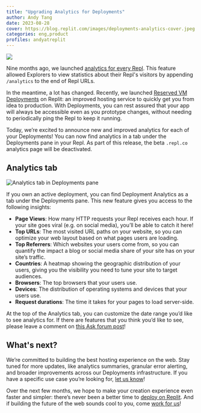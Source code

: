 ```yaml
---
title: "Upgrading Analytics for Deployments"
author: Andy Tang
date: 2023-08-28
cover: https://blog.replit.com/images/deployments-analytics-cover.jpeg
categories: eng,product
profiles: andyatreplit
---
```


![](/images/deployments-analytics-cover.jpeg)

Nine months ago, we launched [analytics for every Repl](https://blog.replit.com/repl-analytics). This feature allowed Explorers to view statistics about their Repl's visitors by appending `/analytics` to the end of Repl URLs.

In the meantime, a lot has changed. Recently, we launched [Reserved VM Deployments](https://blog.replit.com/deployments-launch) on Replit: an improved hosting service to quickly get you from idea to production. With Deployments, you can rest assured that your app will always be accessible even as you prototype changes, without needing to periodically ping the Repl to keep it running. 

Today, we’re excited to announce new and improved analytics for each of your Deployments! You can now find analytics in a tab under the Deployments pane in your Repl. As part of this release, the beta `.repl.co` analytics page will be deactivated.

## Analytics tab

![Analytics tab in Deployments pane](/images/deployments-analytics.png)

If you own an active deployment, you can find Deployment Analytics as a tab under the Deployments pane. This new feature gives you access to the following insights:

* **Page Views**: How many HTTP requests your Repl receives each hour. If your site goes viral (e.g. on social media), you’ll be able to catch it here!
* **Top URLs**: The most visited URL paths on your website, so you can optimize your web layout based on what pages users are loading.
* **Top Referrers**: Which websites your users come from, so you can quantify the impact a blog or social media share of your site has on your site’s traffic.
* **Countries**: A heatmap showing the geographic distribution of your users, giving you the visibility you need to tune your site to target audiences.
* **Browsers**: The top browsers that your users use.
* **Devices**: The distribution of operating systems and devices that your users use.
* **Request durations**: The time it takes for your pages to load server-side.

At the top of the Analytics tab, you can customize the date range you’d like to see analytics for. If there are features that you think you’d like to see, please leave a comment on [this Ask forum post](https://ask.replit.com/t/upgrading-analytics-for-deployments/58659)!

## What's next?

We’re committed to building the best hosting experience on the web. Stay tuned for more updates, like analytics summaries, granular error alerting, and broader improvements across our Deployments infrastructure. If you have a specific use case you’re looking for, [let us know](https://ask.replit.com/t/upgrading-analytics-for-deployments/58659)!

Over the next few months, we hope to make your creation experience even faster and simpler: there’s never been a better time to [deploy on Replit](https://replit.com/deployments). And if building the future of the web sounds cool to you, come [work for us](https://replit.com/site/careers)!





